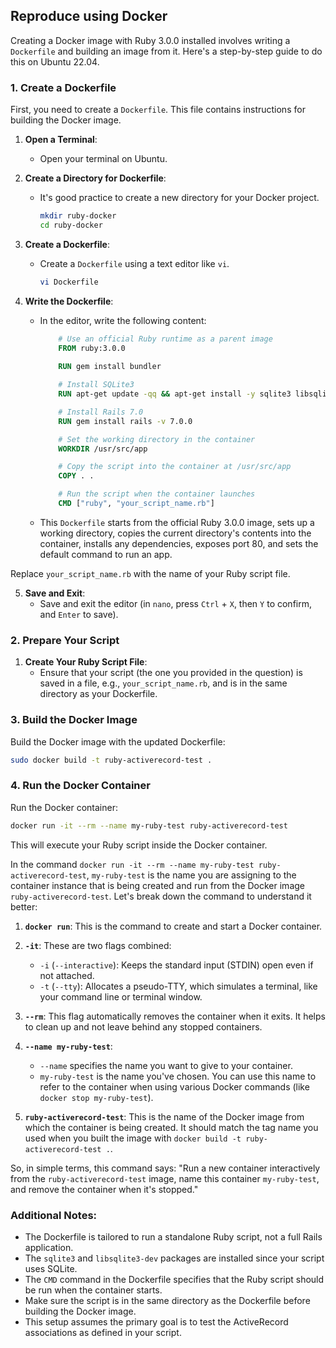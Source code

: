 ## Reproduce using Docker

Creating a Docker image with Ruby 3.0.0 installed involves writing a `Dockerfile` and building an image from it. Here's a step-by-step guide to do this on Ubuntu 22.04.

### 1. Create a Dockerfile

First, you need to create a `Dockerfile`. This file contains instructions for building the Docker image.

1. **Open a Terminal**:
   - Open your terminal on Ubuntu.

2. **Create a Directory for Dockerfile**:
   - It's good practice to create a new directory for your Docker project.
     ```bash
     mkdir ruby-docker
     cd ruby-docker
     ```

3. **Create a Dockerfile**:
   - Create a `Dockerfile` using a text editor like `vi`.
     ```bash
     vi Dockerfile
     ```

4. **Write the Dockerfile**:
   - In the editor, write the following content:
	 	 
     ```Dockerfile
		 # Use an official Ruby runtime as a parent image
		 FROM ruby:3.0.0
		 
		 RUN gem install bundler

		 # Install SQLite3
		 RUN apt-get update -qq && apt-get install -y sqlite3 libsqlite3-dev

		 # Install Rails 7.0
		 RUN gem install rails -v 7.0.0

		 # Set the working directory in the container
		 WORKDIR /usr/src/app

		 # Copy the script into the container at /usr/src/app
		 COPY . .

		 # Run the script when the container launches
		 CMD ["ruby", "your_script_name.rb"]
     ```
   - This `Dockerfile` starts from the official Ruby 3.0.0 image, sets up a working directory, copies the current directory's contents into the container, installs any dependencies, exposes port 80, and sets the default command to run an app.

Replace `your_script_name.rb` with the name of your Ruby script file.

5. **Save and Exit**:
   - Save and exit the editor (in `nano`, press `Ctrl` + `X`, then `Y` to confirm, and `Enter` to save).

### 2. Prepare Your Script

1. **Create Your Ruby Script File**:
   - Ensure that your script (the one you provided in the question) is saved in a file, e.g., `your_script_name.rb`, and is in the same directory as your Dockerfile.

### 3. Build the Docker Image

Build the Docker image with the updated Dockerfile:

```bash
sudo docker build -t ruby-activerecord-test .
```

### 4. Run the Docker Container

Run the Docker container:

```bash
docker run -it --rm --name my-ruby-test ruby-activerecord-test
```

This will execute your Ruby script inside the Docker container.

In the command `docker run -it --rm --name my-ruby-test ruby-activerecord-test`, `my-ruby-test` is the name you are assigning to the container instance that is being created and run from the Docker image `ruby-activerecord-test`. Let's break down the command to understand it better:

1. **`docker run`**: This is the command to create and start a Docker container.

2. **`-it`**: These are two flags combined:
   - `-i` (`--interactive`): Keeps the standard input (STDIN) open even if not attached.
   - `-t` (`--tty`): Allocates a pseudo-TTY, which simulates a terminal, like your command line or terminal window.

3. **`--rm`**: This flag automatically removes the container when it exits. It helps to clean up and not leave behind any stopped containers.

4. **`--name my-ruby-test`**:
   - `--name` specifies the name you want to give to your container.
   - `my-ruby-test` is the name you've chosen. You can use this name to refer to the container when using various Docker commands (like `docker stop my-ruby-test`).

5. **`ruby-activerecord-test`**: This is the name of the Docker image from which the container is being created. It should match the tag name you used when you built the image with `docker build -t ruby-activerecord-test .`.

So, in simple terms, this command says: "Run a new container interactively from the `ruby-activerecord-test` image, name this container `my-ruby-test`, and remove the container when it's stopped."

### Additional Notes:

- The Dockerfile is tailored to run a standalone Ruby script, not a full Rails application.
- The `sqlite3` and `libsqlite3-dev` packages are installed since your script uses SQLite.
- The `CMD` command in the Dockerfile specifies that the Ruby script should be run when the container starts.
- Make sure the script is in the same directory as the Dockerfile before building the Docker image.
- This setup assumes the primary goal is to test the ActiveRecord associations as defined in your script.
